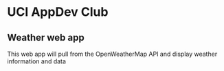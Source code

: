 # UCI AppDev Club
## Weather web app

This web app will pull from the OpenWeatherMap API and display weather information and data
